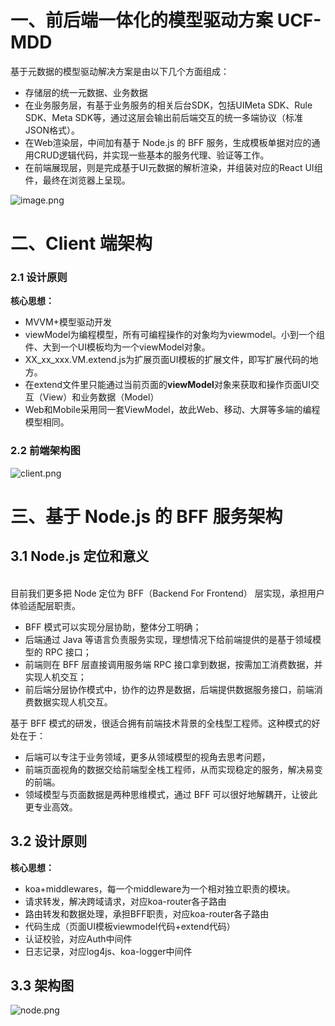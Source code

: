 <a name="9hFWt"></a>
# 一、前后端一体化的模型驱动方案 UCF-MDD

基于元数据的模型驱动解决方案是由以下几个方面组成：

- 存储层的统一元数据、业务数据
- 在业务服务层，有基于业务服务的相关后台SDK，包括UIMeta SDK、Rule SDK、Meta SDK等，通过这层会输出前后端交互的统一多端协议（标准JSON格式）。
- 在Web渲染层，中间加有基于 Node.js 的 BFF 服务，生成模板单据对应的通用CRUD逻辑代码，并实现一些基本的服务代理、验证等工作。
- 在前端展现层，则是完成基于UI元数据的解析渲染，并组装对应的React UI组件，最终在浏览器上呈现。

![image.png](http://design.yonyoucloud.com/static/yuque/0/2019/png/85184/1562745428657-d27f41e0-7753-4403-bd93-323e7faf37dc.png#align=left&display=inline&height=800&name=image.png&originHeight=1760&originWidth=1823&size=435192&status=done&width=828.6363456761545)
<a name="Xopk7"></a>
# 

<a name="89d7e7e7"></a>
# 二、Client 端架构
<a name="55c051ea"></a>
### 2.1 设计原则
**核心思想：**

- MVVM+模型驱动开发
- viewModel为编程模型，所有可编程操作的对象均为viewmodel。小到一个组件、大到一个UI模板均为一个viewModel对象。
- XX_xx_xxx.VM.extend.js为扩展页面UI模板的扩展文件，即写扩展代码的地方。
- 在extend文件里只能通过当前页面的**viewModel**对象来获取和操作页面UI交互（View）和业务数据（Model）
- Web和Mobile采用同一套ViewModel，故此Web、移动、大屏等多端的编程模型相同。
<a name="51c67f6c"></a>
### 2.2 前端架构图
![client.png](http://design.yonyoucloud.com/static/yuque/0/2019/png/271336/1554358904708-3d173aa9-da7d-400d-aa86-7a13439a66ce.png#align=left&display=inline&height=413&name=client.png&originHeight=732&originWidth=1322&size=111553&status=done&width=746)
<a name="88afcd3e"></a>
# 
<a name="pUBsr"></a>
# 三、基于 Node.js 的 BFF 服务架构

<a name="lAaxC"></a>
## 3.1 Node.js 定位和意义
 <br /> 目前我们更多把 Node 定位为 BFF（Backend For Frontend） 层实现，承担用户体验适配层职责。

- BFF 模式可以实现分层协助，整体分工明确；
- 后端通过 Java 等语言负责服务实现，理想情况下给前端提供的是基于领域模型的 RPC 接口；
- 前端则在 BFF 层直接调用服务端 RPC 接口拿到数据，按需加工消费数据，并实现人机交互；
- 前后端分层协作模式中，协作的边界是数据，后端提供数据服务接口，前端消费数据实现人机交互。

基于 BFF 模式的研发，很适合拥有前端技术背景的全栈型工程师。这种模式的好处在于：

- 后端可以专注于业务领域，更多从领域模型的视角去思考问题，
- 前端页面视角的数据交给前端型全栈工程师，从而实现稳定的服务，解决易变的前端。
- 领域模型与页面数据是两种思维模式，通过 BFF 可以很好地解耦开，让彼此更专业高效。


<a name="RwWpW"></a>
## 3.2 设计原则
**核心思想：**

- koa+middlewares，每一个middleware为一个相对独立职责的模块。
- 请求转发，解决跨域请求，对应koa-router各子路由
- 路由转发和数据处理，承担BFF职责，对应koa-router各子路由
- 代码生成（页面UI模板viewmodel代码+extend代码）
- 认证校验，对应Auth中间件
- 日志记录，对应log4js、koa-logger中间件

<a name="G69OH"></a>
## 3.3 架构图
![node.png](http://design.yonyoucloud.com/static/yuque/0/2019/png/271336/1554359036580-3ee28ddf-7fe1-4b9c-b231-22f0c406e35a.png#align=left&display=inline&height=410&name=node.png&originHeight=661&originWidth=1202&size=101245&status=done&width=746)